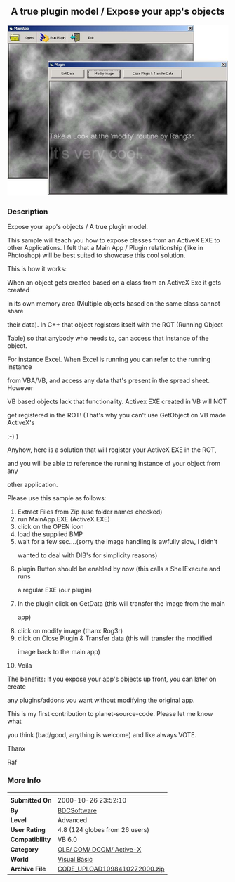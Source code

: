 ﻿<div align="center">

## A true plugin model / Expose your app's objects

<img src="PIC20001027313123362.jpg">
</div>

### Description

Expose your app's objects / A true plugin model.

This sample will teach you how to expose classes from an ActiveX EXE to other Applications. I felt that a Main App / Plugin relationship (like in Photoshop) will be best suited to showcase this cool solution.

<p>This is how it works: <br>

When an object gets created based on a class from an ActiveX Exe it gets created

in its own memory area (Multiple objects based on the same class cannot share

their data). In C++ that object registers itself with the ROT (Running Object

Table) so that anybody who needs to, can access that instance of the object.

For instance Excel. When Excel is running you can refer to the running instance

from VBA/VB, and access any data that's present in the spread sheet. However

VB based objects lack that functionality. Activex EXE created in VB will NOT

get registered in the ROT! (That's why you can't use GetObject on VB made ActiveX's

;-) ) </p>

<p>Anyhow, here is a solution that will register your ActiveX EXE in the ROT,

and you will be able to reference the running instance of your object from any

other application. </p>

<p>Please use this sample as follows: </p>

<ol>

<li>Extract Files from Zip (use folder names checked) </li>

<li> run MainApp.EXE (ActiveX EXE) </li>

<li> click on the OPEN icon </li>

<li> load the supplied BMP </li>

<li> wait for a few sec....(sorry the image handling is awfully slow, I didn't

wanted to deal with DIB's for simplicity reasons) </li>

<li> plugin Button should be enabled by now (this calls a ShellExecute and runs

a regular EXE (our plugin) </li>

<li> In the plugin click on GetData (this will transfer the image from the main

app) </li>

<li> click on modify image (thanx Rog3r) </li>

<li> click on Close Plugin & Transfer data (this will transfer the modified

image back to the main app) </li>

<li> Voila </li>

</ol>

<p>The benefits: If you expose your app's objects up front, you can later on create

any plugins/addons you want without modifying the original app. </p>

<p>This is my first contribution to planet-source-code. Please let me know what

you think (bad/good, anything is welcome) and like always VOTE. </p>

<p>Thanx <br>

Raf </p>
 
### More Info
 


<span>             |<span>
---                |---
**Submitted On**   |2000-10-26 23:52:10
**By**             |[BDCSoftware](https://github.com/Planet-Source-Code/PSCIndex/blob/master/ByAuthor/bdcsoftware.md)
**Level**          |Advanced
**User Rating**    |4.8 (124 globes from 26 users)
**Compatibility**  |VB 6\.0
**Category**       |[OLE/ COM/ DCOM/ Active\-X](https://github.com/Planet-Source-Code/PSCIndex/blob/master/ByCategory/ole-com-dcom-active-x__1-29.md)
**World**          |[Visual Basic](https://github.com/Planet-Source-Code/PSCIndex/blob/master/ByWorld/visual-basic.md)
**Archive File**   |[CODE\_UPLOAD1098410272000\.zip](https://github.com/Planet-Source-Code/bdcsoftware-a-true-plugin-model-expose-your-app-s-objects__1-12319/archive/master.zip)








